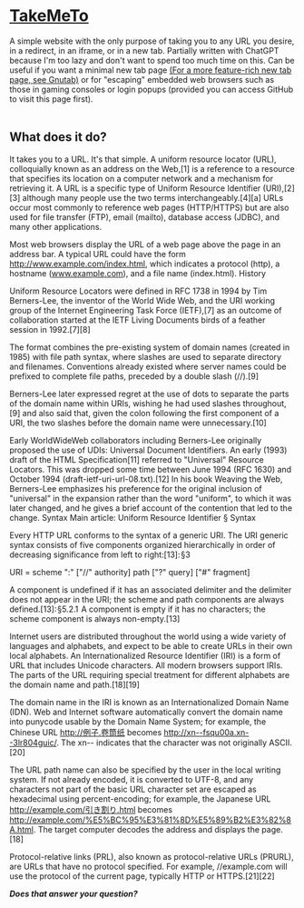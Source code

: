 # [TakeMeTo](https://dogo6647.github.io/takemeto)
A simple website with the only purpose of taking you to any URL you desire, in a redirect, in an iframe, or in a new tab. Partially written with ChatGPT because I'm too lazy and don't want to spend too much time on this. Can be useful if you want a minimal new tab page [(For a more feature-rich new tab page, see Gnutab)](https://github.com/Dogo6647/gnutab) or for "escaping" embedded web browsers such as those in gaming consoles or login popups (provided you can access GitHub to visit this page first).
<br><br>
## What does it do?
It takes you to a URL. It's that simple. A uniform resource locator (URL), colloquially known as an address on the Web,[1] is a reference to a resource that specifies its location on a computer network and a mechanism for retrieving it. A URL is a specific type of Uniform Resource Identifier (URI),[2][3] although many people use the two terms interchangeably.[4][a] URLs occur most commonly to reference web pages (HTTP/HTTPS) but are also used for file transfer (FTP), email (mailto), database access (JDBC), and many other applications.

Most web browsers display the URL of a web page above the page in an address bar. A typical URL could have the form http://www.example.com/index.html, which indicates a protocol (http), a hostname (www.example.com), and a file name (index.html).
History

Uniform Resource Locators were defined in RFC 1738 in 1994 by Tim Berners-Lee, the inventor of the World Wide Web, and the URI working group of the Internet Engineering Task Force (IETF),[7] as an outcome of collaboration started at the IETF Living Documents birds of a feather session in 1992.[7][8]

The format combines the pre-existing system of domain names (created in 1985) with file path syntax, where slashes are used to separate directory and filenames. Conventions already existed where server names could be prefixed to complete file paths, preceded by a double slash (//).[9]

Berners-Lee later expressed regret at the use of dots to separate the parts of the domain name within URIs, wishing he had used slashes throughout,[9] and also said that, given the colon following the first component of a URI, the two slashes before the domain name were unnecessary.[10]

Early WorldWideWeb collaborators including Berners-Lee originally proposed the use of UDIs: Universal Document Identifiers. An early (1993) draft of the HTML Specification[11] referred to "Universal" Resource Locators. This was dropped some time between June 1994 (RFC 1630) and October 1994 (draft-ietf-uri-url-08.txt).[12] In his book Weaving the Web, Berners-Lee emphasizes his preference for the original inclusion of "universal" in the expansion rather than the word "uniform", to which it was later changed, and he gives a brief account of the contention that led to the change.
Syntax
Main article: Uniform Resource Identifier § Syntax

Every HTTP URL conforms to the syntax of a generic URI. The URI generic syntax consists of five components organized hierarchically in order of decreasing significance from left to right:[13]: §3 

URI = scheme ":" ["//" authority] path ["?" query] ["#" fragment]

A component is undefined if it has an associated delimiter and the delimiter does not appear in the URI; the scheme and path components are always defined.[13]: §5.2.1  A component is empty if it has no characters; the scheme component is always non-empty.[13]

Internet users are distributed throughout the world using a wide variety of languages and alphabets, and expect to be able to create URLs in their own local alphabets. An Internationalized Resource Identifier (IRI) is a form of URL that includes Unicode characters. All modern browsers support IRIs. The parts of the URL requiring special treatment for different alphabets are the domain name and path.[18][19]

The domain name in the IRI is known as an Internationalized Domain Name (IDN). Web and Internet software automatically convert the domain name into punycode usable by the Domain Name System; for example, the Chinese URL http://例子.卷筒纸 becomes http://xn--fsqu00a.xn--3lr804guic/. The xn-- indicates that the character was not originally ASCII.[20]

The URL path name can also be specified by the user in the local writing system. If not already encoded, it is converted to UTF-8, and any characters not part of the basic URL character set are escaped as hexadecimal using percent-encoding; for example, the Japanese URL http://example.com/引き割り.html becomes http://example.com/%E5%BC%95%E3%81%8D%E5%89%B2%E3%82%8A.html. The target computer decodes the address and displays the page.[18] 

Protocol-relative links (PRL), also known as protocol-relative URLs (PRURL), are URLs that have no protocol specified. For example, //example.com will use the protocol of the current page, typically HTTP or HTTPS.[21][22]

***Does that answer your question?***
